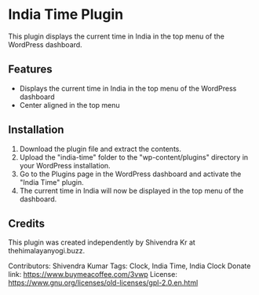 # India Time Plugin

This plugin displays the current time in India in the top menu of the WordPress dashboard.

## Features

- Displays the current time in India in the top menu of the WordPress dashboard
- Center aligned in the top menu

## Installation

1. Download the plugin file and extract the contents.
2. Upload the "india-time" folder to the "wp-content/plugins" directory in your WordPress installation.
3. Go to the Plugins page in the WordPress dashboard and activate the "India Time" plugin.
4. The current time in India will now be displayed in the top menu of the dashboard.


## Credits

This plugin was created independently by Shivendra Kr at thehimalayanyogi.buzz.


Contributors: Shivendra Kumar
Tags: Clock, India Time, India Clock
Donate link: https://www.buymeacoffee.com/3vwp
License: https://www.gnu.org/licenses/old-licenses/gpl-2.0.en.html